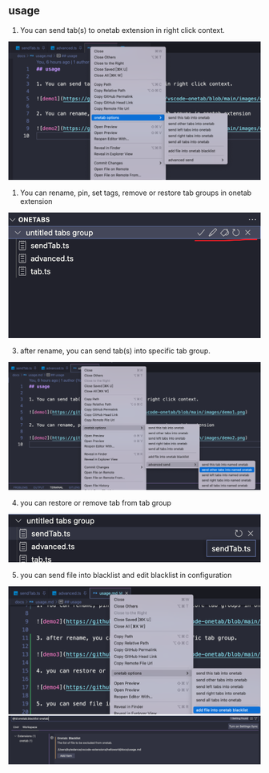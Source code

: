 ## usage

1. You can send tab(s) to onetab extension in right click context.

![demo1](https://github.com/hsqStephenZhang/vscode-onetab/blob/main/images/demo1.png)

1. You can rename, pin, set tags, remove or restore tab groups in onetab extension

![demo2](https://github.com/hsqStephenZhang/vscode-onetab/blob/main/images/demo2.png)

3. after rename, you can send tab(s) into specific tab group.

![demo3](https://github.com/hsqStephenZhang/vscode-onetab/blob/main/images/demo3.png)

4. you can restore or remove tab from tab group

![demo4](https://github.com/hsqStephenZhang/vscode-onetab/blob/main/images/demo4.png)

5. you can send file into blacklist and edit blacklist in configuration

![demo4](https://github.com/hsqStephenZhang/vscode-onetab/blob/main/images/demo5.png)
![demo4](https://github.com/hsqStephenZhang/vscode-onetab/blob/main/images/demo6.png)
